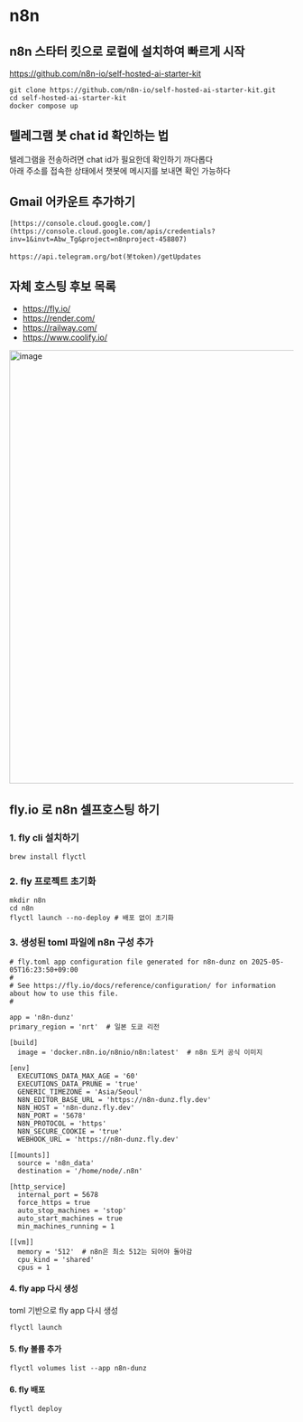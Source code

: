 # n8n

## n8n 스타터 킷으로 로컬에 설치하여 빠르게 시작
https://github.com/n8n-io/self-hosted-ai-starter-kit
```
git clone https://github.com/n8n-io/self-hosted-ai-starter-kit.git
cd self-hosted-ai-starter-kit
docker compose up
```

## 텔레그램 봇 chat id 확인하는 법
텔레그램을 전송하려면 chat id가 필요한데 확인하기 까다롭다  
아래 주소를 접속한 상태에서 챗봇에 메시지를 보내면 확인 가능하다

## Gmail 어카운트 추가하기
`[https://console.cloud.google.com/](https://console.cloud.google.com/apis/credentials?inv=1&invt=Abw_Tg&project=n8nproject-458807)`



```
https://api.telegram.org/bot(봇token)/getUpdates
```

## 자체 호스팅 후보 목록
- https://fly.io/
- https://render.com/
- https://railway.com/
- https://www.coolify.io/

<img width="767" alt="image" src="https://github.com/user-attachments/assets/44717466-c41e-44aa-a1e7-e00128c23105" />

## fly.io 로 n8n 셀프호스팅 하기

### 1. fly cli 설치하기
```
brew install flyctl 
```

### 2. fly 프로젝트 초기화
```
mkdir n8n
cd n8n
flyctl launch --no-deploy # 배포 없이 초기화
```

### 3. 생성된 toml 파일에 n8n 구성 추가

```
# fly.toml app configuration file generated for n8n-dunz on 2025-05-05T16:23:50+09:00
#
# See https://fly.io/docs/reference/configuration/ for information about how to use this file.
#

app = 'n8n-dunz'
primary_region = 'nrt'  # 일본 도쿄 리전

[build]
  image = 'docker.n8n.io/n8nio/n8n:latest'  # n8n 도커 공식 이미지

[env]
  EXECUTIONS_DATA_MAX_AGE = '60'
  EXECUTIONS_DATA_PRUNE = 'true'
  GENERIC_TIMEZONE = 'Asia/Seoul'
  N8N_EDITOR_BASE_URL = 'https://n8n-dunz.fly.dev'
  N8N_HOST = 'n8n-dunz.fly.dev'
  N8N_PORT = '5678'
  N8N_PROTOCOL = 'https'
  N8N_SECURE_COOKIE = 'true'
  WEBHOOK_URL = 'https://n8n-dunz.fly.dev'

[[mounts]]
  source = 'n8n_data'
  destination = '/home/node/.n8n'

[http_service]
  internal_port = 5678
  force_https = true
  auto_stop_machines = 'stop'
  auto_start_machines = true
  min_machines_running = 1

[[vm]]
  memory = '512'  # n8n은 최소 512는 되어야 돌아감
  cpu_kind = 'shared'
  cpus = 1

```

#### 4. fly app 다시 생성
toml 기반으로 fly app 다시 생성

```
flyctl launch
```

#### 5. fly 볼륨 추가
```
flyctl volumes list --app n8n-dunz
```

#### 6. fly 배포
```
flyctl deploy
```

